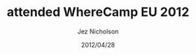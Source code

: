 ---
title: attended WhereCamp EU 2012
date: 2012/04/28
tags: [events]
author: Jez Nicholson
alias: /
---
